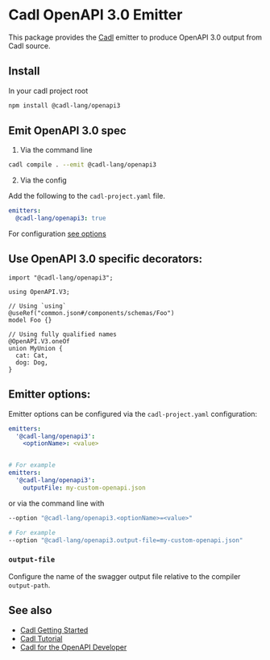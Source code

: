 # Cadl OpenAPI 3.0 Emitter

This package provides the [Cadl](https://github.com/microsoft/cadl) emitter to produce OpenAPI 3.0 output from Cadl source.

## Install

In your cadl project root

```bash
npm install @cadl-lang/openapi3
```

## Emit OpenAPI 3.0 spec

1. Via the command line

```bash
cadl compile . --emit @cadl-lang/openapi3
```

2. Via the config

Add the following to the `cadl-project.yaml` file.

```yaml
emitters:
  @cadl-lang/openapi3: true
```

For configuration [see options](#emitter-options)

## Use OpenAPI 3.0 specific decorators:

```cadl
import "@cadl-lang/openapi3";

using OpenAPI.V3;

// Using `using`
@useRef("common.json#/components/schemas/Foo")
model Foo {}

// Using fully qualified names
@OpenAPI.V3.oneOf
union MyUnion {
  cat: Cat,
  dog: Dog,
}

```

## Emitter options:

Emitter options can be configured via the `cadl-project.yaml` configuration:

```yaml
emitters:
  '@cadl-lang/openapi3':
    <optionName>: <value>


# For example
emitters:
  '@cadl-lang/openapi3':
    outputFile: my-custom-openapi.json
```

or via the command line with

```bash
--option "@cadl-lang/openapi3.<optionName>=<value>"

# For example
--option "@cadl-lang/openapi3.output-file=my-custom-openapi.json"
```

### `output-file`

Configure the name of the swagger output file relative to the compiler `output-path`.

## See also

- [Cadl Getting Started](https://github.com/microsoft/cadl#getting-started)
- [Cadl Tutorial](https://github.com/microsoft/cadl/blob/main/docs/tutorial.md)
- [Cadl for the OpenAPI Developer](https://github.com/microsoft/cadl/blob/main/docs/cadl-for-openapi-dev.md)
